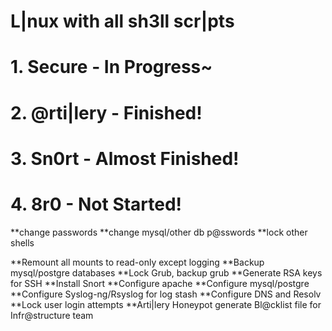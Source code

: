 # L|nux with all sh3ll scr|pts

# 1. Secure			  		- In Progress~
# 2. @rti|lery 			  - Finished!
# 3. Sn0rt  					- Almost Finished!
# 4. 8r0  				  	- Not Started!


**change passwords
**change mysql/other db p@sswords
**lock other shells

**Remount all mounts to read-only except logging
**Backup mysql/postgre databases
**Lock Grub, backup grub
**Generate RSA keys for SSH
**Install Snort
**Configure apache
**Configure mysql/postgre
**Configure Syslog-ng/Rsyslog for log stash
**Configure DNS and Resolv
**Lock user login attempts
**Arti|lery Honeypot generate Bl@cklist file for Infr@structure team
